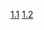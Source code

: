 [1.1](https://seeeeeeven7.github.io/Necroscope-in-Chinese/1.1)
[1.2](https://seeeeeeven7.github.io/Necroscope-in-Chinese/1.2)